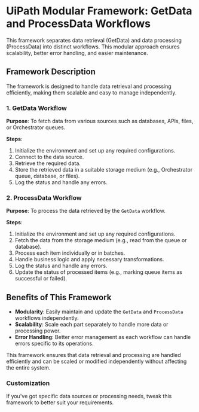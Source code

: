 # UiPath Modular Framework: GetData and ProcessData Workflows

This framework separates data retrieval (GetData) and data processing (ProcessData) into distinct workflows. This modular approach ensures scalability, better error handling, and easier maintenance.

## Framework Description

The framework is designed to handle data retrieval and processing efficiently, making them scalable and easy to manage independently.

### 1. GetData Workflow

**Purpose**: To fetch data from various sources such as databases, APIs, files, or Orchestrator queues.

**Steps**:

1. Initialize the environment and set up any required configurations.
2. Connect to the data source.
3. Retrieve the required data.
4. Store the retrieved data in a suitable storage medium (e.g., Orchestrator queue, database, or files).
5. Log the status and handle any errors.

### 2. ProcessData Workflow

**Purpose**: To process the data retrieved by the `GetData` workflow.

**Steps**:

1. Initialize the environment and set up any required configurations.
2. Fetch the data from the storage medium (e.g., read from the queue or database).
3. Process each item individually or in batches.
4. Handle business logic and apply necessary transformations.
5. Log the status and handle any errors.
6. Update the status of processed items (e.g., marking queue items as successful or failed).

## Benefits of This Framework

- **Modularity**: Easily maintain and update the `GetData` and `ProcessData` workflows independently.
- **Scalability**: Scale each part separately to handle more data or processing power.
- **Error Handling**: Better error management as each workflow can handle errors specific to its operations.

This framework ensures that data retrieval and processing are handled efficiently and can be scaled or modified independently without affecting the entire system.

### Customization

If you've got specific data sources or processing needs, tweak this framework to better suit your requirements.
